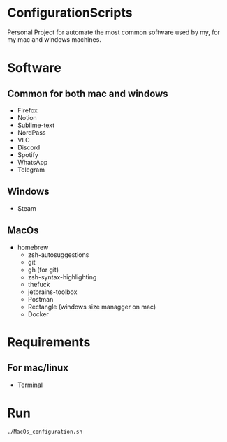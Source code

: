 # ConfigurationScripts
Personal Project for automate the most common software used by my, for my mac and windows machines.


# Software

## Common for both mac and windows
 - Firefox
 - Notion
 - Sublime-text
 - NordPass
 - VLC
 - Discord
 - Spotify
 - WhatsApp
 - Telegram

## Windows
 - Steam

## MacOs
 - homebrew
   - zsh-autosuggestions
   - git
   - gh (for git)
   - zsh-syntax-highlighting
   - thefuck
   - jetbrains-toolbox
   - Postman
   - Rectangle (windows size managger on mac)
   - Docker

# Requirements
## For mac/linux
 - Terminal


# Run
```
./MacOs_configuration.sh
```